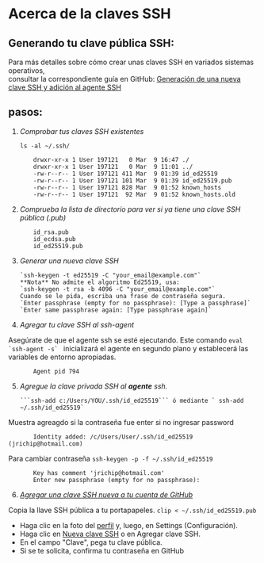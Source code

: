  # Acerca de la claves SSH  

## Generando tu clave pública SSH:

Para más detalles sobre cómo crear unas claves SSH en variados sistemas operativos,  
consultar la correspondiente guía en GitHub: [Generación de una nueva clave SSH y adición al agente SSH](https://docs.github.com/es/authentication/connecting-to-github-with-ssh/generating-a-new-ssh-key-and-adding-it-to-the-ssh-agent)  

## pasos:

1. *Comprobar tus claves SSH existentes*   

        
    `ls -al ~/.ssh/`
 ~~~   
        drwxr-xr-x 1 User 197121   0 Mar  9 16:47 ./
        drwxr-xr-x 1 User 197121   0 Mar  9 11:01 ../
        -rw-r--r-- 1 User 197121 411 Mar  9 01:39 id_ed25519
        -rw-r--r-- 1 User 197121 101 Mar  9 01:39 id_ed25519.pub
        -rw-r--r-- 1 User 197121 828 Mar  9 01:52 known_hosts
        -rw-r--r-- 1 User 197121  92 Mar  9 01:52 known_hosts.old 
 ~~~
2. *Comprueba la lista de directorio para ver si ya tiene una clave SSH pública (.pub)*
 ~~~
        id_rsa.pub
        id_ecdsa.pub
        id_ed25519.pub
 ~~~  

3. *Generar una nueva clave SSH*  

       `ssh-keygen -t ed25519 -C "your_email@example.com"`  
       **Nota** No admite el algoritmo Ed25519, usa:  
       `ssh-keygen -t rsa -b 4096 -C "your_email@example.com"`  
       Cuando se le pida, escriba una frase de contraseña segura.  
       `Enter passphrase (empty for no passphrase): [Type a passphrase]`  
       `Enter same passphrase again: [Type passphrase again]`  

4. *Agregar tu clave SSH al ssh-agent*  

 Asegúrate de que el agente ssh se esté ejecutando. Este comando ``` eval `ssh-agent -s`  ``` inicializará el agente en segundo plano y establecerá las variables de entorno apropiadas.  
~~~
       Agent pid 794
~~~  
5. *Agregue la clave privada SSH al **agente** ssh.*
 
       ```ssh-add c:/Users/YOU/.ssh/id_ed25519``` ó mediante ` ssh-add ~/.ssh/id_ed25519`  

Muestra agreagdo si la  contraseña fue enter si no ingresar password
~~~
       Identity added: /c/Users/User/.ssh/id_ed25519 (jrichip@hotmail.com)
~~~ 
Para cambiar contraseña `ssh-keygen -p -f ~/.ssh/id_ed25519
`
~~~
       Key has comment 'jrichip@hotmail.com'
       Enter new passphrase (empty for no passphrase):
~~~  

   
6. *[Agregar una clave SSH nueva a tu cuenta de GitHub](https://docs.github.com/es/authentication/connecting-to-github-with-ssh/adding-a-new-ssh-key-to-your-github-account)*  


 Copia la llave SSH pública a tu portapapeles. `clip < ~/.ssh/id_ed25519.pub `  

 * Haga clic en la foto del [perfil](https://github.com/settings/keys) y, luego, en Settings (Configuración).
 * Haga clic en [Nueva clave SSH](https://github.com/settings/ssh/new) o en Agregar clave SSH.
 * En el campo "Clave", pega tu clave pública.
 * Si se te solicita, confirma tu contraseña en GitHub

